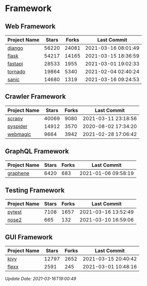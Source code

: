 # Framework

## Web Framework
| Project Name | Stars | Forks | Last Commit |
| ------------ | ----- | ----- | ----------- |
| [django](https://github.com/django/django) | 56220 | 24081 | 2021-03-16 08:01:49 |
| [flask](https://github.com/pallets/flask) | 54217 | 14165 | 2021-03-15 18:36:59 |
| [fastapi](https://github.com/tiangolo/fastapi) | 28533 | 1955 | 2021-03-01 19:02:33 |
| [tornado](https://github.com/tornadoweb/tornado) | 19864 | 5340 | 2021-02-04 02:40:24 |
| [sanic](https://github.com/sanic-org/sanic) | 14680 | 1319 | 2021-03-16 09:24:53 |

## Crawler Framework
| Project Name | Stars | Forks | Last Commit |
| ------------ | ----- | ----- | ----------- |
| [scrapy](https://github.com/scrapy/scrapy) | 40069 | 9080 | 2021-03-11 23:18:56 |
| [pyspider](https://github.com/binux/pyspider) | 14912 | 3570 | 2020-08-02 17:34:20 |
| [webmagic](https://github.com/code4craft/webmagic) | 9664 | 3942 | 2021-02-28 17:06:42 |

## GraphQL Framework
| Project Name | Stars | Forks | Last Commit |
| ------------ | ----- | ----- | ----------- |
| [graphene](https://github.com/graphql-python/graphene) | 6420 | 683 | 2021-01-06 09:58:19 |

## Testing Framework
| Project Name | Stars | Forks | Last Commit |
| ------------ | ----- | ----- | ----------- |
| [pytest](https://github.com/pytest-dev/pytest) | 7108 | 1657 | 2021-03-16 13:52:49 |
| [nose2](https://github.com/nose-devs/nose2) | 665 | 132 | 2021-03-10 16:59:06 |

## GUI Framework
| Project Name | Stars | Forks | Last Commit |
| ------------ | ----- | ----- | ----------- |
| [kivy](https://github.com/kivy/kivy) | 12797 | 2652 | 2021-03-15 20:40:42 |
| [flexx](https://github.com/flexxui/flexx) | 2591 | 245 | 2021-03-01 10:48:16 |

*Update Date: 2021-03-16T19:00:49*